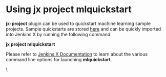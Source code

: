 # Using jx project mlquickstart

**jx-project** plugin can be used to quickstart machine learning sample projects. Sample quickstarts are stored [here](https://github.com/machine-learning-quickstarts) and can be quickly imported into Jenkins X by running the following command:

**jx project mlquickstart**

Please refer to [Jenkins X Documentation](https://jenkins-x.io/v3/develop/reference/jx/project/mlquickstart/) to learn about the various command line options for launching **mlquickstart**.

\
